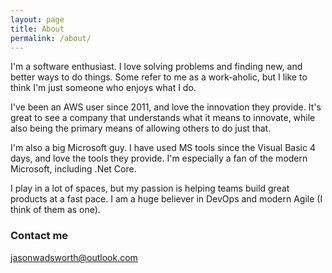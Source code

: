 ```yaml
---
layout: page
title: About
permalink: /about/
---
```


I'm a software enthusiast. I love solving problems and finding new, and better ways to do things. Some refer to me as a work-aholic, but I like to think I'm just someone who enjoys what I do.

I've been an AWS user since 2011, and love the innovation they provide. It's great to see a company that understands what it means to innovate, while also being the primary means of allowing others to do just that.

I'm also a big Microsoft guy. I have used MS tools since the Visual Basic 4 days, and love the tools they provide. I'm especially a fan of the modern Microsoft, including .Net Core.

I play in a lot of spaces, but my passion is helping teams build great products at a fast pace. I am a huge believer in DevOps and modern Agile (I think of them as one).

### Contact me

[jasonwadsworth@outlook.com](mailto:jasonwadsworth@outlook.com)
